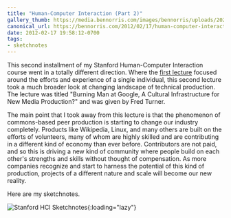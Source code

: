 ```yaml
---
title: "Human-Computer Interaction (Part 2)"
gallery_thumb: https://media.bennorris.com/images/bennorris/uploads/2021/db57eec383.png
canonical_url: https://bennorris.com/2012/02/17/human-computer-interaction-part-2
date: 2012-02-17 19:58:12-0700
tags:
- sketchnotes
---
```


This second installment of my Stanford Human-Computer Interaction course went in a totally different direction. Where the <a href="https://bennorris.com/2012/02/08/humancomputer-interaction-part">first lecture</a> focused around the efforts and experience of a single individual, this second lecture took a much broader look at changing landscape of technical production. The lecture was titled "Burning Man at Google, A Cultural Infrastructure for New Media Production?" and was given by Fred Turner.

The main point that I took away from this lecture is that the phenomenon of commons-based peer production is starting to change our industry completely. Products like Wikipedia, Linux, and many others are built on the efforts of volunteers, many of whom are highly skilled and are contributing in a different kind of economy than ever before. Contributors are not paid, and so this is driving a new kind of community where people build on each other's strengths and skills without thought of compensation. As more companies recognize and start to harness the potential of this kind of production, projects of a different nature and scale will become our new reality.

Here are my sketchnotes.

![Stanford HCI Sketchnotes](https://media.bennorris.com/images/bennorris/uploads/2021/db57eec383.png){:loading="lazy"}
